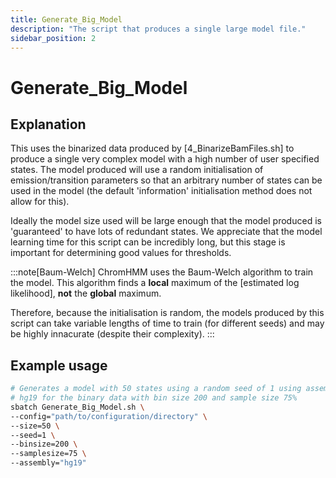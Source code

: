 ```yaml
---
title: Generate_Big_Model
description: "The script that produces a single large model file."
sidebar_position: 2
---
```


# Generate_Big_Model

## Explanation

This uses the binarized data produced by [4_BinarizeBamFiles.sh] to produce a single very complex model with a high number of user specified states.
The model produced will use a random initialisation of emission/transition parameters so that an arbitrary number of states can be used in the model (the default 'information' initialisation method does not allow for this). 

Ideally the model size used will be large enough that the model produced is 'guaranteed' to have lots of redundant states. We appreciate that the model learning time for this script can be incredibly long, but this stage is important for determining good values for thresholds.

:::note[Baum-Welch]
ChromHMM uses the Baum-Welch algorithm to train the model. This algorithm finds a **local** maximum of the [estimated log likelihood], **not** the **global** maximum.

Therefore, because the initialisation is random, the models produced by this script can take variable lengths of time to train (for different seeds) and may be highly innacurate (despite their complexity).
:::

## Example usage

```bash
# Generates a model with 50 states using a random seed of 1 using assembly 
# hg19 for the binary data with bin size 200 and sample size 75%
sbatch Generate_Big_Model.sh \
--config="path/to/configuration/directory" \
--size=50 \
--seed=1 \
--binsize=200 \ 
--samplesize=75 \
--assembly="hg19"
```